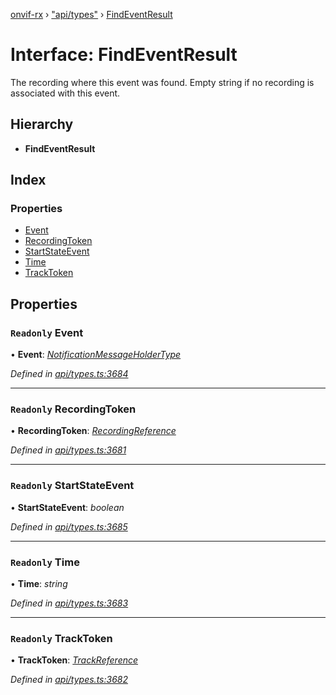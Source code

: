 [onvif-rx](../README.md) › ["api/types"](../modules/_api_types_.md) › [FindEventResult](_api_types_.findeventresult.md)

# Interface: FindEventResult

The recording where this event was found. Empty string if no recording is associated with this event.

## Hierarchy

* **FindEventResult**

## Index

### Properties

* [Event](_api_types_.findeventresult.md#readonly-event)
* [RecordingToken](_api_types_.findeventresult.md#readonly-recordingtoken)
* [StartStateEvent](_api_types_.findeventresult.md#readonly-startstateevent)
* [Time](_api_types_.findeventresult.md#readonly-time)
* [TrackToken](_api_types_.findeventresult.md#readonly-tracktoken)

## Properties

### `Readonly` Event

• **Event**: *[NotificationMessageHolderType](_api_types_.notificationmessageholdertype.md)*

*Defined in [api/types.ts:3684](https://github.com/patrickmichalina/onvif-rx/blob/3e9b152/src/api/types.ts#L3684)*

___

### `Readonly` RecordingToken

• **RecordingToken**: *[RecordingReference](../modules/_api_types_.md#recordingreference)*

*Defined in [api/types.ts:3681](https://github.com/patrickmichalina/onvif-rx/blob/3e9b152/src/api/types.ts#L3681)*

___

### `Readonly` StartStateEvent

• **StartStateEvent**: *boolean*

*Defined in [api/types.ts:3685](https://github.com/patrickmichalina/onvif-rx/blob/3e9b152/src/api/types.ts#L3685)*

___

### `Readonly` Time

• **Time**: *string*

*Defined in [api/types.ts:3683](https://github.com/patrickmichalina/onvif-rx/blob/3e9b152/src/api/types.ts#L3683)*

___

### `Readonly` TrackToken

• **TrackToken**: *[TrackReference](../modules/_api_types_.md#trackreference)*

*Defined in [api/types.ts:3682](https://github.com/patrickmichalina/onvif-rx/blob/3e9b152/src/api/types.ts#L3682)*
